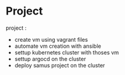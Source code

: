 # Project

project : 

- create vm using vagrant files
- automate vm creation with ansible
- settup kubernetes cluster with thoses vm
- settup argocd on the cluster
- deploy samus project on the cluster